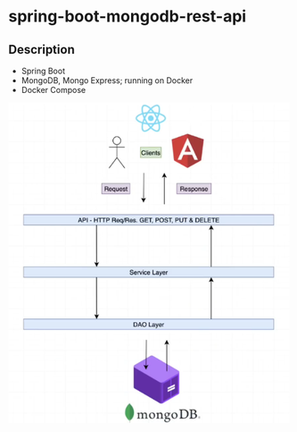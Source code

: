 # spring-boot-mongodb-rest-api

## Description

- Spring Boot
- MongoDB, Mongo Express; running on Docker
- Docker Compose


![](src/main/resources/static/diagram.png)